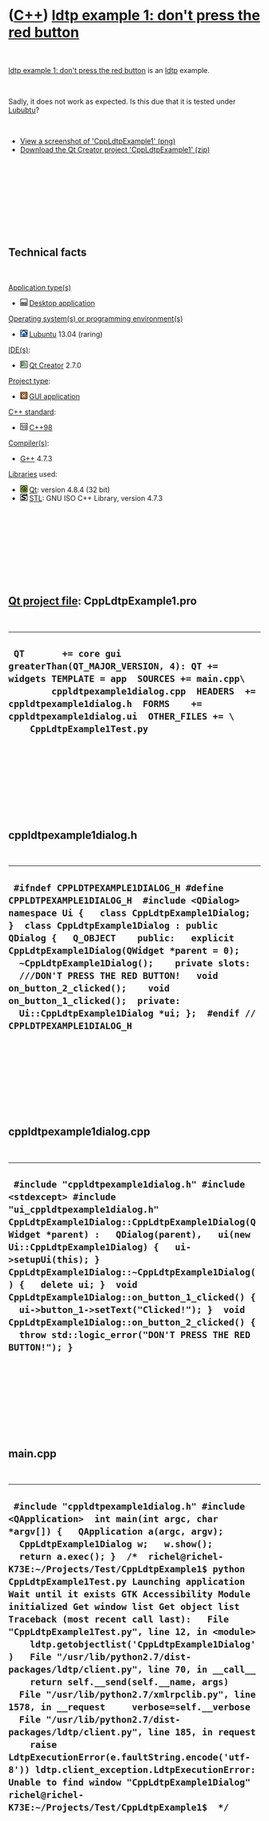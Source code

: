 



 

 

 

 

 

([C++](Cpp.htm)) [ldtp example 1: don't press the red button](CppLdtpExample1.htm)
==================================================================================

 

[ldtp example 1: don't press the red button](CppLdtpExample1.htm) is an
[ldtp](CppLdtp.htm) example.

 

Sadly, it does not work as expected. Is this due that it is tested under
[Lububtu](CppLubuntu.htm)?

 

-   [View a screenshot of 'CppLdtpExample1' (png)](CppLdtpExample1.png)
-   [Download the Qt Creator project
    'CppLdtpExample1' (zip)](CppLdtpExample1.zip)

 

 

 

 

 

Technical facts
---------------

 

[Application type(s)](CppApplication.htm)

-   ![Desktop](PicDesktop.png) [Desktop
    application](CppDesktopApplication.htm)

[Operating system(s) or programming environment(s)](CppOs.htm)

-   ![Lubuntu](PicLubuntu.png) [Lubuntu](CppLubuntu.htm) 13.04 (raring)

[IDE(s)](CppIde.htm):

-   ![Qt Creator](PicQtCreator.png) [Qt Creator](CppQtCreator.htm) 2.7.0

[Project type](CppQtProjectType.htm):

-   ![GUI](PicGui.png) [GUI application](CppGuiApplication.htm)

[C++ standard](CppStandard.htm):

-   ![C++98](PicCpp98.png) [C++98](Cpp98.htm)

[Compiler(s)](CppCompiler.htm):

-   [G++](CppGpp.htm) 4.7.3

[Libraries](CppLibrary.htm) used:

-   ![Qt](PicQt.png) [Qt](CppQt.htm): version 4.8.4 (32 bit)
-   ![STL](PicStl.png) [STL](CppStl.htm): GNU ISO C++ Library, version
    4.7.3

 

 

 

 

 

[Qt project file](CppQtProjectFile.htm): CppLdtpExample1.pro
------------------------------------------------------------

 

  ------------------------------------------------------------------------------------------------------------------------------------------------------------------------------------------------------------------------------------------------------------------------
  ` QT       += core gui greaterThan(QT_MAJOR_VERSION, 4): QT += widgets TEMPLATE = app  SOURCES += main.cpp\         cppldtpexample1dialog.cpp  HEADERS  += cppldtpexample1dialog.h  FORMS    += cppldtpexample1dialog.ui  OTHER_FILES += \     CppLdtpExample1Test.py`
  ------------------------------------------------------------------------------------------------------------------------------------------------------------------------------------------------------------------------------------------------------------------------

 

 

 

 

 

cppldtpexample1dialog.h
-----------------------

 

  ---------------------------------------------------------------------------------------------------------------------------------------------------------------------------------------------------------------------------------------------------------------------------------------------------------------------------------------------------------------------------------------------------------------------------------------------------------------------------------------------------
  ` #ifndef CPPLDTPEXAMPLE1DIALOG_H #define CPPLDTPEXAMPLE1DIALOG_H  #include <QDialog>  namespace Ui {   class CppLdtpExample1Dialog; }  class CppLdtpExample1Dialog : public QDialog {   Q_OBJECT    public:   explicit CppLdtpExample1Dialog(QWidget *parent = 0);   ~CppLdtpExample1Dialog();    private slots:   ///DON'T PRESS THE RED BUTTON!   void on_button_2_clicked();    void on_button_1_clicked();  private:   Ui::CppLdtpExample1Dialog *ui; };  #endif // CPPLDTPEXAMPLE1DIALOG_H`
  ---------------------------------------------------------------------------------------------------------------------------------------------------------------------------------------------------------------------------------------------------------------------------------------------------------------------------------------------------------------------------------------------------------------------------------------------------------------------------------------------------

 

 

 

 

 

cppldtpexample1dialog.cpp
-------------------------

 

  ---------------------------------------------------------------------------------------------------------------------------------------------------------------------------------------------------------------------------------------------------------------------------------------------------------------------------------------------------------------------------------------------------------------------------------------------------------------------------------------------------------------------------------
  ` #include "cppldtpexample1dialog.h" #include <stdexcept> #include "ui_cppldtpexample1dialog.h"  CppLdtpExample1Dialog::CppLdtpExample1Dialog(QWidget *parent) :   QDialog(parent),   ui(new Ui::CppLdtpExample1Dialog) {   ui->setupUi(this); }  CppLdtpExample1Dialog::~CppLdtpExample1Dialog() {   delete ui; }  void CppLdtpExample1Dialog::on_button_1_clicked() {   ui->button_1->setText("Clicked!"); }  void CppLdtpExample1Dialog::on_button_2_clicked() {   throw std::logic_error("DON'T PRESS THE RED BUTTON!"); }`
  ---------------------------------------------------------------------------------------------------------------------------------------------------------------------------------------------------------------------------------------------------------------------------------------------------------------------------------------------------------------------------------------------------------------------------------------------------------------------------------------------------------------------------------

 

 

 

 

 

main.cpp
--------

 

  -----------------------------------------------------------------------------------------------------------------------------------------------------------------------------------------------------------------------------------------------------------------------------------------------------------------------------------------------------------------------------------------------------------------------------------------------------------------------------------------------------------------------------------------------------------------------------------------------------------------------------------------------------------------------------------------------------------------------------------------------------------------------------------------------------------------------------------------------------------------------------------------------------------------------------------------------------------------------------------------------------------------------------------------------------------------
  ` #include "cppldtpexample1dialog.h" #include <QApplication>  int main(int argc, char *argv[]) {   QApplication a(argc, argv);   CppLdtpExample1Dialog w;   w.show();      return a.exec(); }  /*  richel@richel-K73E:~/Projects/Test/CppLdtpExample1$ python CppLdtpExample1Test.py Launching application Wait until it exists GTK Accessibility Module initialized Get window list Get object list Traceback (most recent call last):   File "CppLdtpExample1Test.py", line 12, in <module>     ldtp.getobjectlist('CppLdtpExample1Dialog')   File "/usr/lib/python2.7/dist-packages/ldtp/client.py", line 70, in __call__     return self.__send(self.__name, args)   File "/usr/lib/python2.7/xmlrpclib.py", line 1578, in __request     verbose=self.__verbose   File "/usr/lib/python2.7/dist-packages/ldtp/client.py", line 185, in request     raise LdtpExecutionError(e.faultString.encode('utf-8')) ldtp.client_exception.LdtpExecutionError: Unable to find window "CppLdtpExample1Dialog" richel@richel-K73E:~/Projects/Test/CppLdtpExample1$  */`
  -----------------------------------------------------------------------------------------------------------------------------------------------------------------------------------------------------------------------------------------------------------------------------------------------------------------------------------------------------------------------------------------------------------------------------------------------------------------------------------------------------------------------------------------------------------------------------------------------------------------------------------------------------------------------------------------------------------------------------------------------------------------------------------------------------------------------------------------------------------------------------------------------------------------------------------------------------------------------------------------------------------------------------------------------------------------

 

 

 

 

 

CppLdtpExample1Test.py
----------------------

 

  ------------------------------------------------------------------------------------------------------------------------------------------------------------------------------------------------------------------------------------------------------------------------------------------------------------------------------------------------------------------------------------------------------------------------------------------------------------------------------------------------------------------------------------------------------------
  ` # gsettings set org.gnome.desktop.interface toolkit-accessibility true import ldtp import ldtputils  print 'Launching application' ldtp.launchapp ('../build-CppLdtpExample1-Desktop-Debug/CppLdtpExample1') print 'Wait until it exists' ldtp.waittillguiexist('CppLdtpExample1Dialog') print 'Get window list' ldtp.getwindowlist() print 'Get object list' ldtp.getobjectlist('CppLdtpExample1Dialog') print "Clicking buttons" ldtp.click('CppLdtpExample1Dialog','btn0') ldtp.click('CppLdtpExample1Dialog','btn1') print 'All tests succeeded???'`
  ------------------------------------------------------------------------------------------------------------------------------------------------------------------------------------------------------------------------------------------------------------------------------------------------------------------------------------------------------------------------------------------------------------------------------------------------------------------------------------------------------------------------------------------------------------

 

 

 

 

 





 




This page has been created by the [tool](Tools.htm)
[CodeToHtml](ToolCodeToHtml.htm)
